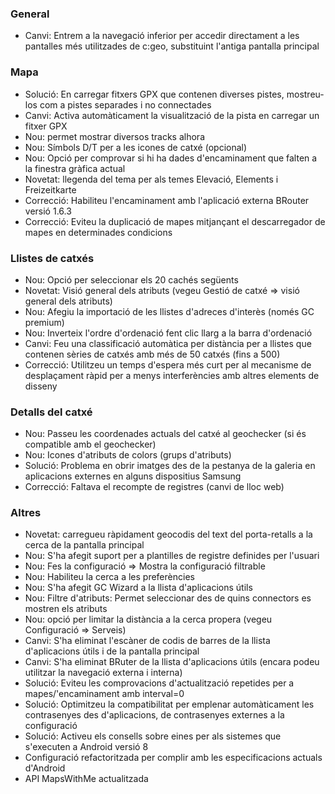 ### General
- Canvi: Entrem a la navegació inferior per accedir directament a les pantalles més utilitzades de c:geo, substituint l'antiga pantalla principal

### Mapa
- Solució: En carregar fitxers GPX que contenen diverses pistes, mostreu-los com a pistes separades i no connectades
- Canvi: Activa automàticament la visualització de la pista en carregar un fitxer GPX
- Nou: permet mostrar diversos tracks alhora
- Nou: Símbols D/T per a les icones de catxé (opcional)
- Nou: Opció per comprovar si hi ha dades d'encaminament que falten a la finestra gràfica actual
- Novetat: llegenda del tema per als temes Elevació, Elements i Freizeitkarte
- Correcció: Habiliteu l'encaminament amb l'aplicació externa BRouter versió 1.6.3
- Correcció: Eviteu la duplicació de mapes mitjançant el descarregador de mapes en determinades condicions

### Llistes de catxés
- Nou: Opció per seleccionar els 20 cachés següents
- Novetat: Visió general dels atributs (vegeu Gestió de catxé => visió general dels atributs)
- Nou: Afegiu la importació de les llistes d'adreces d'interès (només GC premium)
- Nou: Inverteix l'ordre d'ordenació fent clic llarg a la barra d'ordenació
- Canvi: Feu una classificació automàtica per distància per a llistes que contenen sèries de catxés amb més de 50 catxés (fins a 500)
- Correcció: Utilitzeu un temps d'espera més curt per al mecanisme de desplaçament ràpid per a menys interferències amb altres elements de disseny

### Detalls del catxé
- Nou: Passeu les coordenades actuals del catxé al geochecker (si és compatible amb el geochecker)
- Nou: Icones d'atributs de colors (grups d'atributs)
- Solució: Problema en obrir imatges des de la pestanya de la galeria en aplicacions externes en alguns dispositius Samsung
- Correcció: Faltava el recompte de registres (canvi de lloc web)

### Altres
- Novetat: carregueu ràpidament geocodis del text del porta-retalls a la cerca de la pantalla principal
- Nou: S'ha afegit suport per a plantilles de registre definides per l'usuari
- Nou: Fes la configuració => Mostra la configuració filtrable
- Nou: Habiliteu la cerca a les preferències
- Nou: S'ha afegit GC Wizard a la llista d'aplicacions útils
- Nou: Filtre d'atributs: Permet seleccionar des de quins connectors es mostren els atributs
- Nou: opció per limitar la distància a la cerca propera (vegeu Configuració => Serveis)
- Canvi: S'ha eliminat l'escàner de codis de barres de la llista d'aplicacions útils i de la pantalla principal
- Canvi: S'ha eliminat BRuter de la llista d'aplicacions útils (encara podeu utilitzar la navegació externa i interna)
- Solució: Eviteu les comprovacions d'actualització repetides per a mapes/'encaminament amb interval=0
- Solució: Optimitzeu la compatibilitat per emplenar automàticament les contrasenyes des d'aplicacions, de contrasenyes externes a la configuració
- Solució: Activeu els consells sobre eines per als sistemes que s'executen a Android versió 8
- Configuració refactoritzada per complir amb les especificacions actuals d'Android
- API MapsWithMe actualitzada

